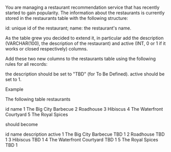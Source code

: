 You are managing a restaurant recommendation service that has recently started to gain popularity.
The information about the restaurants is currently stored in the restaurants table with the following structure:

id: unique id of the restaurant;
name: the restaurant's name.

As the table grew you decided to extend it, in particular add the description (VARCHAR(100), the description of the restaurant) and active (INT, 0 or 1 if it works or closed respectively) columns.

Add these two new columns to the restaurants table using the following rules for all records:

the description should be set to "TBD" (for To Be Defined).
active should be set to 1.

Example

The following table restaurants

id	name
1	The Big City Barbecue
2	Roadhouse
3	Hibiscus
4	The Waterfront Courtyard
5	The Royal Spices

should become

id	name	                    description	active
1	The Big City Barbecue	    TBD	        1
2	Roadhouse	                TBD	        1
3	Hibiscus	                TBD	        1
4	The Waterfront Courtyard	TBD	        1
5	The Royal Spices	        TBD	        1
